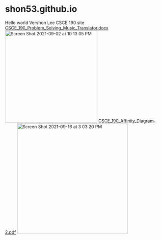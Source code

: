 # shon53.github.io
Hello world Vershon Lee CSCE 190 site
[CSCE_190_Problem_Solving_Music_Translator.docx](https://github.com/Shon53/shon53.github.io/files/7102860/CSCE_190_Problem_Solving_Music_Translator.docx)
<img width="300" alt="Screen Shot 2021-09-02 at 10 13 05 PM" src="https://user-images.githubusercontent.com/89408687/131940238-3ab02ca9-06ef-406d-911c-789bf2395bc7.png">
[CSCE_190_Affinity_Diagram-2.pdf](https://github.com/Shon53/shon53.github.io/files/7180371/CSCE_190_Affinity_Diagram-2.pdf)
<img width="360" alt="Screen Shot 2021-09-16 at 3 03 20 PM" src="https://user-images.githubusercontent.com/89408687/133670393-074c33e0-b796-47e6-9260-302f2725cd3d.png">

